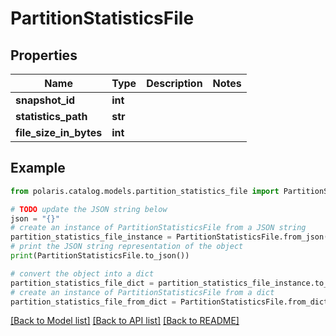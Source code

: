 <!--

 Copyright (c) 2024 Snowflake Computing Inc.
 
 Licensed under the Apache License, Version 2.0 (the "License");
 you may not use this file except in compliance with the License.
 You may obtain a copy of the License at
 
      http://www.apache.org/licenses/LICENSE-2.0
 
 Unless required by applicable law or agreed to in writing, software
 distributed under the License is distributed on an "AS IS" BASIS,
 WITHOUT WARRANTIES OR CONDITIONS OF ANY KIND, either express or implied.
 See the License for the specific language governing permissions and
 limitations under the License.

-->
# PartitionStatisticsFile

## Properties

Name | Type | Description | Notes
------------ | ------------- | ------------- | -------------
**snapshot_id** | **int** |  | 
**statistics_path** | **str** |  | 
**file_size_in_bytes** | **int** |  | 

## Example

```python
from polaris.catalog.models.partition_statistics_file import PartitionStatisticsFile

# TODO update the JSON string below
json = "{}"
# create an instance of PartitionStatisticsFile from a JSON string
partition_statistics_file_instance = PartitionStatisticsFile.from_json(json)
# print the JSON string representation of the object
print(PartitionStatisticsFile.to_json())

# convert the object into a dict
partition_statistics_file_dict = partition_statistics_file_instance.to_dict()
# create an instance of PartitionStatisticsFile from a dict
partition_statistics_file_from_dict = PartitionStatisticsFile.from_dict(partition_statistics_file_dict)
```
[[Back to Model list]](../README.md#documentation-for-models) [[Back to API list]](../README.md#documentation-for-api-endpoints) [[Back to README]](../README.md)


